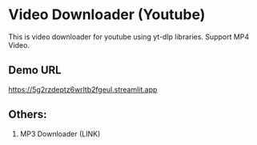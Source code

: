 # Video Downloader (Youtube)

This is video downloader for youtube using yt-dlp libraries.
Support MP4 Video. 




## Demo URL
https://5g2rzdeptz6wrltb2fgeul.streamlit.app

## Others:
1. MP3 Downloader (LINK)
